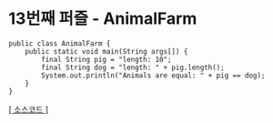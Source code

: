# 13번째 퍼즐 - AnimalFarm

```{.java}
public class AnimalFarm {
	public static void main(String args[]) {
		final String pig = "length: 10";
		final String dog = "length: " + pig.length();
		System.out.println("Animals are equal: " + pig == dog);
	}
}
```

[[ 소스코드 ]](https://github.com/bbubbush/java_puzzlers/blob/master/Part2_%EB%AC%B8%EC%9E%90%ED%8D%BC%EC%A6%90/java/AnimalFarm.java)